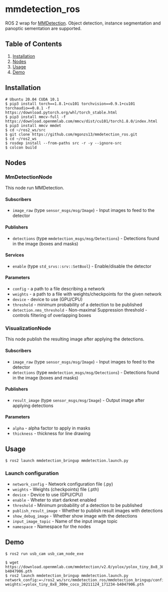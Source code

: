 # mmdetection_ros

ROS 2 wrap for [MMDetection](https://github.com/open-mmlab/mmdetection). Object detection, instance segmentation and panoptic sementation are supported.

## Table of Contents

1. [Installation](#installation)
2. [Nodes](#nodes)
3. [Usage](#usage)
4. [Demo](#demo)

## Installation

```shell
# Ubuntu 20.04 CUDA 10.1
$ pip3 install torch==1.8.1+cu101 torchvision==0.9.1+cu101 torchaudio==0.8.1 -f https://download.pytorch.org/whl/torch_stable.html
$ pip3 install mmcv-full -f https://download.openmmlab.com/mmcv/dist/cu101/torch1.8.0/index.html
$ pip3 install mmcv mmdet
$ cd ~/ros2_ws/src
$ git clone https://github.com/mgonzs13/mmdetection_ros.git
$ cd ~/ros2_ws
$ rosdep install --from-paths src -r -y --ignore-src
$ colcon build
```

## Nodes

### MmDetectionNode

This node run MMDetection.

#### Subscribers

- `image_raw` (type `sensor_msgs/msg/Image`) - Input images to feed to the detector

#### Publishers

- `detections` (type `mmdetection_msgs/msg/Detections`) - Detections found in the image (boxes and masks)

#### Services

- `enable` (type `std_srvs::srv::SetBool`) - Enable/disable the detector

#### Parameters

- `config` - a path to a file describing a network
- `weights` - a path to a file with weights/checkpoints for the given network
- `device` - device to use (GPU/CPU)
- `threshold` - minimum probability of a detection to be published
- `detection.nms_threshold` - Non-maximal Suppression threshold - controls filtering of overlapping boxes

### VisualizationNode

This node publish the resulting image after applying the detections.

#### Subscribers

- `image_raw` (type `sensor_msgs/msg/Image`) - Input images to feed to the detector
- `detections` (type `mmdetection_msgs/msg/Detections`) - Detections found in the image (boxes and masks)

#### Publishers

- `result_image` (type `sensor_msgs/msg/Image`) - Output image after applying detections

#### Parameters

- `alpha` - alpha factor to apply in masks
- `thickness` - thickness for line drawing

## Usage

```shell
$ ros2 launch mmdetection_bringup mmdetection.launch.py
```

### Launch configuration

- `network_config` - Network configuration file (.py)
- `weights` - Weights (checkpoints) file (.pth)
- `device` - Device to use (GPU/CPU)
- `enable` - Wheter to start darknet enabled
- `threshold` - Minimum probability of a detection to be published
- `publish_result_image` - Whether to publish result images with detections
- `show_debug_image` - Whether show image with the detections
- `input_image_topic` - Name of the input image topic
- `namespace` - Namespace for the nodes

## Demo

```shell
$ ros2 run usb_cam usb_cam_node_exe
```

```shell
$ wget https://download.openmmlab.com/mmdetection/v2.0/yolox/yolox_tiny_8x8_300e_coco/yolox_tiny_8x8_300e_coco_20211124_171234-b4047906.pth
$ ros2 launch mmdetection_bringup mmdetection.launch.py network_config:=~/ros2_ws/src/mmdetection_ros/mmdetection_bringup/config/yolox/yolox_tiny_8x8_300e_coco.py weights:=yolox_tiny_8x8_300e_coco_20211124_171234-b4047906.pth
```
